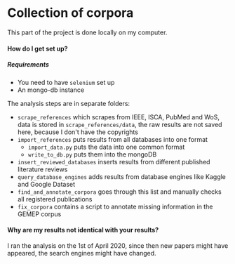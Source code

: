 # Collection of corpora #

This part of the project is done locally on my computer.

#### How do I get set up?

##### Requirements

- You need to have `selenium` set up
- An mongo-db instance

The analysis steps are in separate folders:

- `scrape_references` which scrapes from IEEE, ISCA, PubMed and WoS, data is stored in `scrape_references/data`, the raw results are not saved here, because I don't have the copyrights
- `import_references` puts results from all databases into one format
  - `import_data.py` puts the data into one common format
  - `write_to_db.py` puts them into the mongoDB
- `insert_reviewed_databases` inserts results from different published literature reviews
- `query_database_engines` adds results from database engines like Kaggle and Google Dataset
- `find_and_annotate_corpora` goes through this list and manually checks all registered publications
- `fix_corpora` contains a script to annotate missing information in the GEMEP corpus



#### Why are my results not identical with your results?

I ran the analysis on the 1st of April 2020, since then new papers might have appeared, the search engines might have changed.


